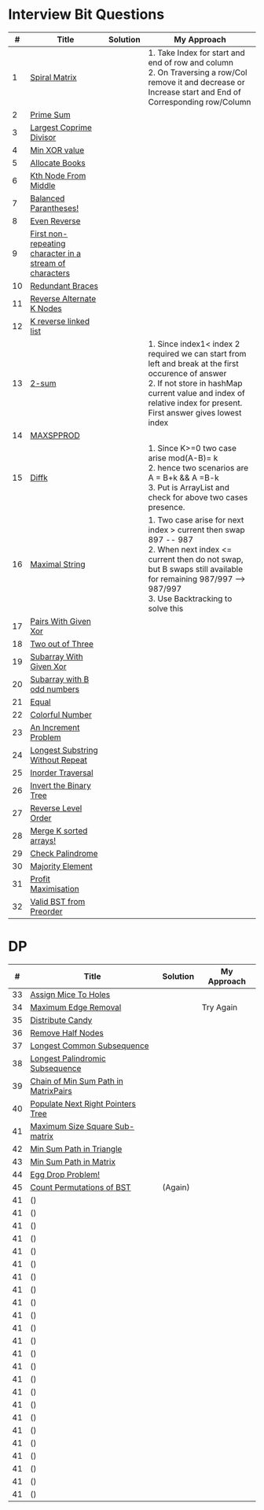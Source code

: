 
# Interview Bit Questions

| # | Title | Solution | My Approach |
|---| ----- | -------- | --------------------- |
| 1 | [Spiral Matrix](https://leetcode.com/problems/spiral-matrix/submissions/) || 1. Take Index for  start and end of row and column<br>2. On Traversing a row/Col remove it and decrease or Increase start and End of Corresponding row/Column|
| 2 | [Prime Sum](https://www.interviewbit.com/courses/programming/topics/math/problems/prime-sum/)| ||
| 3 | [Largest Coprime Divisor](https://www.interviewbit.com/courses/programming/topics/math/problems/largest-coprime-divisor/)| ||
| 4 | [Min XOR value](https://www.interviewbit.com/problems/min-xor-value/)| ||
| 5 | [Allocate Books](https://www.interviewbit.com/problems/allocate-books/)| ||
| 6 | [Kth Node From Middle](https://www.interviewbit.com/problems/kth-node-from-middle/)| ||
| 7 | [Balanced Parantheses!](https://www.interviewbit.com/problems/balanced-parantheses/)| ||
| 8 | [Even Reverse](https://www.interviewbit.com/problems/even-reverse/)| ||
| 9 | [First non-repeating character in a stream of characters](https://www.interviewbit.com/problems/first-non-repeating-character-in-a-stream-of-characters/)| ||
| 10| [Redundant Braces](https://www.interviewbit.com/problems/redundant-braces/)| ||
| 11 | [Reverse Alternate K Nodes](https://www.interviewbit.com/problems/reverse-alternate-k-nodes/)| ||
| 12 | [K reverse linked list](https://www.interviewbit.com/problems/k-reverse-linked-list/)| ||
| 13 | [2-sum](https://www.interviewbit.com/problems/2-sum/)| |1. Since index1< index 2 required we can start from left and break at the first occurence of answer<br> 2. If not store in hashMap current value and index of relative index for present. First answer gives lowest index |
| 14 | [MAXSPPROD](https://www.interviewbit.com/problems/maxspprod/)| ||
| 15 | [Diffk](https://www.interviewbit.com/problems/diffk-ii/)| |1. Since K>=0 two case arise mod(A-B)= k <br> 2. hence two scenarios are A = B+k && A =B-k <br> 3. Put is ArrayList and check for above two cases presence. |
| 16 | [Maximal String](https://www.interviewbit.com/problems/maximal-string/)| |1. Two case arise for next index > current then swap 897 -- 987 <br> 2. When next index <= current then do not swap, but B swaps still available for remaining 987/997 --> 987/997 <br> 3. Use Backtracking to solve this|
| 17 | [Pairs With Given Xor](https://www.interviewbit.com/problems/pairs-with-given-xor/)| ||
| 18 | [Two out of Three](https://www.interviewbit.com/problems/two-out-of-three/)| ||
| 19 | [Subarray With Given Xor](https://www.interviewbit.com/problems/subarray-with-given-xor/)| ||
| 20 | [Subarray with B odd numbers](https://www.interviewbit.com/problems/subarray-with-b-odd-numbers/)| ||
| 21 | [Equal](https://www.interviewbit.com/problems/equal/)| ||
| 22 | [Colorful Number](https://www.interviewbit.com/problems/colorful-number/)| ||
| 23| [An Increment Problem](https://www.interviewbit.com/problems/an-increment-problem/)| ||
| 24 | [Longest Substring Without Repeat](https://www.interviewbit.com/problems/longest-substring-without-repeat/)| ||
| 25 | [Inorder Traversal](https://www.interviewbit.com/problems/inorder-traversal/)| ||
| 26 | [Invert the Binary Tree](https://www.interviewbit.com/problems/invert-the-binary-tree/)| ||
| 27 | [Reverse Level Order](https://www.interviewbit.com/problems/reverse-level-order/)| ||
| 28 | [Merge K sorted arrays!](https://www.interviewbit.com/problems/merge-k-sorted-arrays/)| ||
| 29 | [Check Palindrome](https://www.interviewbit.com/problems/check-palindrome/)| ||
| 30 | [Majority Element](https://www.interviewbit.com/problems/majority-element/)| ||
| 31 | [Profit Maximisation](https://www.interviewbit.com/problems/profit-maximisation/)| ||
| 32 | [Valid BST from Preorder](https://www.interviewbit.com/problems/valid-bst-from-preorder/)| ||
# DP
| # | Title | Solution | My Approach |
|---| ----- | -------- | --------------------- |
| 33 | [Assign Mice To Holes](https://www.interviewbit.com/old/problems/assign-mice-to-holes/)| ||
| 34 | [Maximum Edge Removal](https://www.interviewbit.com/problems/maximum-edge-removal/)| |Try Again|
| 35 | [Distribute Candy](https://www.interviewbit.com/problems/distribute-candy/)| ||
| 36 | [Remove Half Nodes](https://www.interviewbit.com/old/problems/remove-half-nodes/)| ||
| 37 | [Longest Common Subsequence](https://www.interviewbit.com/problems/longest-common-subsequence/)| ||
| 38 | [Longest Palindromic Subsequence](https://www.interviewbit.com/problems/longest-palindromic-subsequence/)| ||
| 39 | [Chain of Min Sum Path in MatrixPairs](https://www.interviewbit.com/problems/chain-of-pairs/)| ||
| 40 | [Populate Next Right Pointers Tree](https://www.interviewbit.com/problems/populate-next-right-pointers-tree/)| ||
| 41 | [Maximum Size Square Sub-matrix](https://www.interviewbit.com/problems/maximum-size-square-sub-matrix/)| ||
| 42 | [Min Sum Path in Triangle](https://www.interviewbit.com/problems/min-sum-path-in-triangle/)| ||
| 43 | [Min Sum Path in Matrix](https://www.interviewbit.com/problems/min-sum-path-in-matrix/)| ||
| 44 | [Egg Drop Problem!](https://www.interviewbit.com/problems/egg-drop-problem/)| ||
| 45 | [Count Permutations of BST](https://www.interviewbit.com/old/problems/count-permutations-of-bst/)|(Again) ||
| 41 | ()| ||
| 41 | ()| ||
| 41 | ()| ||
| 41 | ()| ||
| 41 | ()| ||
| 41 | ()| ||
| 41 | ()| ||
| 41 | ()| ||
| 41 | ()| ||
| 41 | ()| ||
| 41 | ()| ||
| 41 | ()| ||
| 41 | ()| ||
| 41 | ()| ||
| 41 | ()| ||
| 41 | ()| ||
| 41 | ()| ||
| 41 | ()| ||
| 41 | ()| ||
| 41 | ()| ||
| 41 | ()| ||
| 41 | ()| ||
| 41 | ()| ||
| 41 | ()| ||
